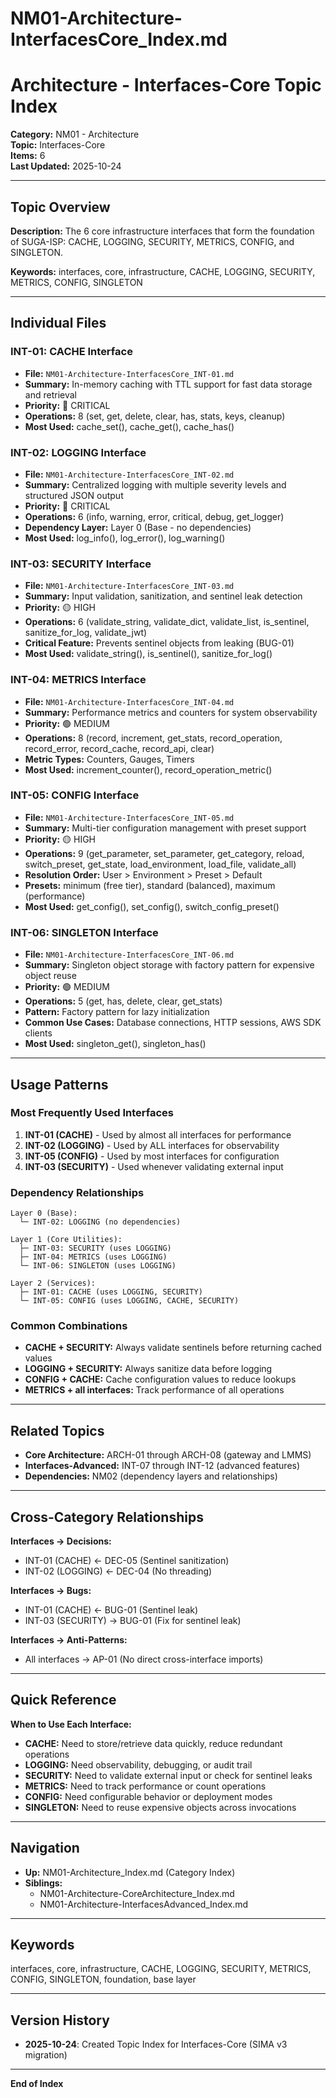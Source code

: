 # NM01-Architecture-InterfacesCore_Index.md

# Architecture - Interfaces-Core Topic Index

**Category:** NM01 - Architecture  
**Topic:** Interfaces-Core  
**Items:** 6  
**Last Updated:** 2025-10-24

---

## Topic Overview

**Description:** The 6 core infrastructure interfaces that form the foundation of SUGA-ISP: CACHE, LOGGING, SECURITY, METRICS, CONFIG, and SINGLETON.

**Keywords:** interfaces, core, infrastructure, CACHE, LOGGING, SECURITY, METRICS, CONFIG, SINGLETON

---

## Individual Files

### INT-01: CACHE Interface
- **File:** `NM01-Architecture-InterfacesCore_INT-01.md`
- **Summary:** In-memory caching with TTL support for fast data storage and retrieval
- **Priority:** 🔴 CRITICAL
- **Operations:** 8 (set, get, delete, clear, has, stats, keys, cleanup)
- **Most Used:** cache_set(), cache_get(), cache_has()

### INT-02: LOGGING Interface
- **File:** `NM01-Architecture-InterfacesCore_INT-02.md`
- **Summary:** Centralized logging with multiple severity levels and structured JSON output
- **Priority:** 🔴 CRITICAL
- **Operations:** 6 (info, warning, error, critical, debug, get_logger)
- **Dependency Layer:** Layer 0 (Base - no dependencies)
- **Most Used:** log_info(), log_error(), log_warning()

### INT-03: SECURITY Interface
- **File:** `NM01-Architecture-InterfacesCore_INT-03.md`
- **Summary:** Input validation, sanitization, and sentinel leak detection
- **Priority:** 🟡 HIGH
- **Operations:** 6 (validate_string, validate_dict, validate_list, is_sentinel, sanitize_for_log, validate_jwt)
- **Critical Feature:** Prevents sentinel objects from leaking (BUG-01)
- **Most Used:** validate_string(), is_sentinel(), sanitize_for_log()

### INT-04: METRICS Interface
- **File:** `NM01-Architecture-InterfacesCore_INT-04.md`
- **Summary:** Performance metrics and counters for system observability
- **Priority:** 🟢 MEDIUM
- **Operations:** 8 (record, increment, get_stats, record_operation, record_error, record_cache, record_api, clear)
- **Metric Types:** Counters, Gauges, Timers
- **Most Used:** increment_counter(), record_operation_metric()

### INT-05: CONFIG Interface
- **File:** `NM01-Architecture-InterfacesCore_INT-05.md`
- **Summary:** Multi-tier configuration management with preset support
- **Priority:** 🟡 HIGH
- **Operations:** 9 (get_parameter, set_parameter, get_category, reload, switch_preset, get_state, load_environment, load_file, validate_all)
- **Resolution Order:** User > Environment > Preset > Default
- **Presets:** minimum (free tier), standard (balanced), maximum (performance)
- **Most Used:** get_config(), set_config(), switch_config_preset()

### INT-06: SINGLETON Interface
- **File:** `NM01-Architecture-InterfacesCore_INT-06.md`
- **Summary:** Singleton object storage with factory pattern for expensive object reuse
- **Priority:** 🟢 MEDIUM
- **Operations:** 5 (get, has, delete, clear, get_stats)
- **Pattern:** Factory pattern for lazy initialization
- **Common Use Cases:** Database connections, HTTP sessions, AWS SDK clients
- **Most Used:** singleton_get(), singleton_has()

---

## Usage Patterns

### Most Frequently Used Interfaces
1. **INT-01 (CACHE)** - Used by almost all interfaces for performance
2. **INT-02 (LOGGING)** - Used by ALL interfaces for observability
3. **INT-05 (CONFIG)** - Used by most interfaces for configuration
4. **INT-03 (SECURITY)** - Used whenever validating external input

### Dependency Relationships
```
Layer 0 (Base):
  └─ INT-02: LOGGING (no dependencies)

Layer 1 (Core Utilities):
  ├─ INT-03: SECURITY (uses LOGGING)
  ├─ INT-04: METRICS (uses LOGGING)
  └─ INT-06: SINGLETON (uses LOGGING)

Layer 2 (Services):
  ├─ INT-01: CACHE (uses LOGGING, SECURITY)
  └─ INT-05: CONFIG (uses LOGGING, CACHE, SECURITY)
```

### Common Combinations
- **CACHE + SECURITY:** Always validate sentinels before returning cached values
- **LOGGING + SECURITY:** Always sanitize data before logging
- **CONFIG + CACHE:** Cache configuration values to reduce lookups
- **METRICS + all interfaces:** Track performance of all operations

---

## Related Topics

- **Core Architecture:** ARCH-01 through ARCH-08 (gateway and LMMS)
- **Interfaces-Advanced:** INT-07 through INT-12 (advanced features)
- **Dependencies:** NM02 (dependency layers and relationships)

---

## Cross-Category Relationships

**Interfaces → Decisions:**
- INT-01 (CACHE) ← DEC-05 (Sentinel sanitization)
- INT-02 (LOGGING) ← DEC-04 (No threading)

**Interfaces → Bugs:**
- INT-01 (CACHE) ← BUG-01 (Sentinel leak)
- INT-03 (SECURITY) → BUG-01 (Fix for sentinel leak)

**Interfaces → Anti-Patterns:**
- All interfaces → AP-01 (No direct cross-interface imports)

---

## Quick Reference

**When to Use Each Interface:**

- **CACHE:** Need to store/retrieve data quickly, reduce redundant operations
- **LOGGING:** Need observability, debugging, or audit trail
- **SECURITY:** Need to validate external input or check for sentinel leaks
- **METRICS:** Need to track performance or count operations
- **CONFIG:** Need configurable behavior or deployment modes
- **SINGLETON:** Need to reuse expensive objects across invocations

---

## Navigation

- **Up:** NM01-Architecture_Index.md (Category Index)
- **Siblings:** 
  - NM01-Architecture-CoreArchitecture_Index.md
  - NM01-Architecture-InterfacesAdvanced_Index.md

---

## Keywords

interfaces, core, infrastructure, CACHE, LOGGING, SECURITY, METRICS, CONFIG, SINGLETON, foundation, base layer

---

## Version History

- **2025-10-24**: Created Topic Index for Interfaces-Core (SIMA v3 migration)

---

**End of Index**
